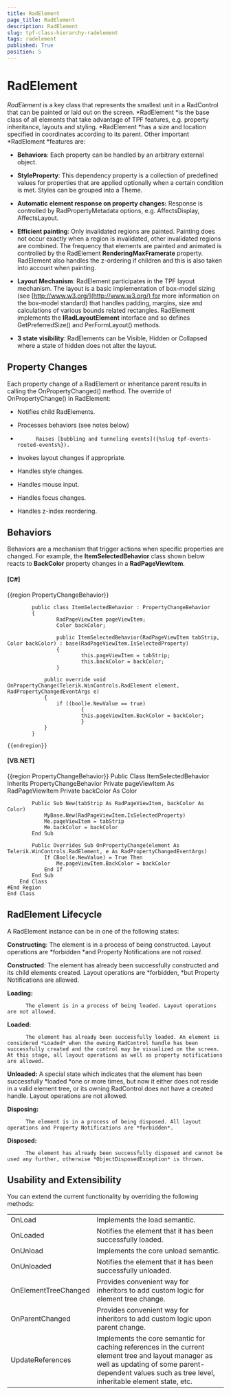 ```yaml
---
title: RadElement
page_title: RadElement
description: RadElement
slug: tpf-class-hierarchy-radelement
tags: radelement
published: True
position: 5
---
```


# RadElement



*RadElement* is a key class that represents the smallest unit in a RadControl that can be painted or laid out on the screen. *RadElement *is the base class of all elements that take advantage of TPF features, e.g. property inheritance, layouts and styling. *RadElement *has a size and location specified in coordinates according to its parent. Other important *RadElement *features are:
      

* __Behaviors__: Each property can be handled by an arbitrary external object.
        

* __StyleProperty__: This dependency property is a collection of predefined values for properties that are applied optionally when a certain condition is met. Styles can be grouped into a Theme.
        

* __Automatic element response on property changes:__ Response is controlled by RadPropertyMetadata options, e.g. AffectsDisplay, AffectsLayout. 
        

* __Efficient painting__: Only invalidated regions are painted. Painting does not occur exactly when a region is invalidated, other invalidated regions are combined. The frequency that elements are painted and animated is controlled by the RadElement __RenderingMaxFramerate__ property. RadElement also handles the z-ordering if children and this is also taken into account when painting.
        

* __Layout Mechanism__: RadElement participates in the TPF layout mechanism. The layout is a basic implementation of box-model sizing (see [http://www.w3.org/](http://www.w3.org/) for more information on the box-model standard) that handles padding, margins, size and calculations of various bounds related rectangles. RadElement implements the __IRadLayoutElement__ interface and so defines GetPreferredSize() and PerFormLayout() methods.
        

* __3 state visibility__: RadElements can be Visible, Hidden or Collapsed where a state of hidden does not alter the layout. 
        

## Property Changes

Each property change of a RadElement or inheritance parent results in calling the OnPropertyChanged() method. The override of OnPropertyChange() in RadElement:

* Notifies child RadElements.

* Processes behaviors (see notes below) 

* 
            Raises [bubbling and tunneling events]({%slug tpf-events-routed-events%}). 
          

* Invokes layout changes if appropriate.

* Handles style changes.

* Handles mouse input.

* Handles focus changes.

* Handles z-index reordering.

## Behaviors

Behaviors are a mechanism that trigger actions when specific properties are changed. For example, the __ItemSelectedBehavior__ 
          class shown below reacts to __BackColor__ property changes in a __RadPageViewItem__.
        

#### __[C#]__

{{region PropertyChangeBehavior}}
	        
	        public class ItemSelectedBehavior : PropertyChangeBehavior
	        {
	                RadPageViewItem pageViewItem;
	                Color backColor;
	            
	                public ItemSelectedBehavior(RadPageViewItem tabStrip, Color backColor) : base(RadPageViewItem.IsSelectedProperty)
	                {
	                        this.pageViewItem = tabStrip;
	                        this.backColor = backColor;
	                }
	            
	            public override void OnPropertyChange(Telerik.WinControls.RadElement element, RadPropertyChangedEventArgs e)
	            {
	                if ((bool)e.NewValue == true)
	                        {
	                        this.pageViewItem.BackColor = backColor;
	                        }
	            }
	        }
	    
	{{endregion}}



#### __[VB.NET]__

{{region PropertyChangeBehavior}}
	    Public Class ItemSelectedBehavior
	        Inherits PropertyChangeBehavior
	        Private pageViewItem As RadPageViewItem
	        Private backColor As Color
	
	        Public Sub New(tabStrip As RadPageViewItem, backColor As Color)
	            MyBase.New(RadPageViewItem.IsSelectedProperty)
	            Me.pageViewItem = tabStrip
	            Me.backColor = backColor
	        End Sub
	
	        Public Overrides Sub OnPropertyChange(element As Telerik.WinControls.RadElement, e As RadPropertyChangedEventArgs)
	            If CBool(e.NewValue) = True Then
	                Me.pageViewItem.BackColor = backColor
	            End If
	        End Sub
	    End Class
	#End Region
	End Class



## RadElement Lifecycle

A RadElement instance can be in one of the following states: 

__Constructing__:
          The element is in a process of being constructed. Layout operations are *forbidden *and Property Notifications are not *raised*.
        

__Constructed__:
          The element has already been successfully constructed and its child elements created. Layout operations are *forbidden, *but Property Notifications are allowed.
        

__Loading:__

          The element is in a process of being loaded. Layout operations are not allowed.
        

__Loaded:__

          The element has already been successfully loaded. An element is considered *Loaded* when the owning RadControl handle has been successfully created and the control may be visualized on the screen. At this stage, all layout operations as well as property notifications are allowed.
        

__Unloaded:__
          A special state which indicates that the element has been successfully *loaded *one or more times, but now it either does not reside in a valid element tree, or its owning RadControl does not have a created handle. Layout operations are not allowed.
        

__Disposing:__

          The element is in a process of being disposed. All layout operations and Property Notifications are *forbidden*.
        

__Disposed:__

          The element has already been successfully disposed and cannot be used any further, otherwise *ObjectDisposedException* is thrown.
        



## Usability and Extensibility 

You can extend the current functionality by overriding the following methods:


<table><tr><td>OnLoad </td><td>Implements the load semantic.</td></tr><tr><td>OnLoaded </td><td>Notifies the element that it has been successfully loaded. </td></tr><tr><td>OnUnload </td><td>Implements the core unload semantic. </td></tr><tr><td>OnUnloaded </td><td>Notifies the element that it has been successfully unloaded. </td></tr><tr><td>OnElementTreeChanged </td><td>Provides convenient way for inheritors to add custom logic for element tree change. </td></tr><tr><td>OnParentChanged </td><td>Provides convenient way for inheritors to add custom logic upon parent change. </td></tr><tr><td>UpdateReferences </td><td>Implements the core semantic for caching references in the current element tree and layout manager as well as updating of some parent-dependent values such as tree level, inheritable element state, etc.</td></tr></table>




